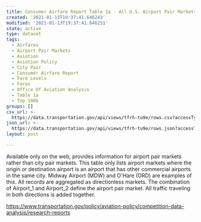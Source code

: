 ```yaml
---
title: Consumer Airfare Report Table 1a - All U.S. Airport Pair Markets
created: '2021-01-13T19:37:41.646243'
modified: '2021-01-13T19:37:41.646251'
state: active
type: dataset
tags:
  - Airfares
  - Airport Pair Markets
  - Aviation
  - Aviation Policy
  - City Pair
  - Consumer Airfare Report
  - Fare Levels
  - Fares
  - Office Of Aviation Analysis
  - Table 1a
  - Top 1000
groups: []
csv_url: >-
  https://data.transportation.gov/api/views/tfrh-tu9e/rows.csv?accessType=DOWNLOAD
json_url: >-
  https://data.transportation.gov/api/views/tfrh-tu9e/rows.json?accessType=DOWNLOAD
layout: post

---
```

Available only on the web, provides information for airport pair markets rather than city pair markets. This table only lists airport markets where the origin or destination airport is an airport that has other commercial airports in the same city. Midway Airport (MDW) and O'Hare (ORD) are examples of this.  All records are aggregated as directionless markets.  The combination of Airport_1 and Airport_2 define the airport pair market.  All traffic traveling in both directions is added together.

https://www.transportation.gov/policy/aviation-policy/competition-data-analysis/research-reports
